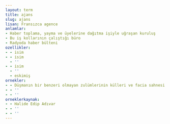 ```yaml
---
layout: term
title: ajans
slug: ajans
lisan: Fransızca agence
anlamlar:
- Haber toplama, yayma ve üyelerine dağıtma işiyle uğraşan kuruluş
- Bu iş kollarının çalıştığı büro
- Radyoda haber bülteni
ozellikler:
- - isim
- - isim
  - ''
- - isim
  - ''
  - eskimiş
ornekler:
- - Düşmanın bir benzeri olmayan zulümlerinin külleri ve facia sahnesi üstünde inceleme yapacaklar, ben cephenin, düşmanın zulüm raporunu hazırlarken onlar da ajansla Türk’ün felaketini dünyaya bildireceklerdi.
- - ''
- - ''
orneklerkaynak:
- - Halide Edip Adıvar
- - ''
- - ''
---
```

